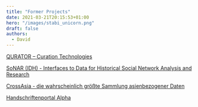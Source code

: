 ```yaml
---
title: "Former Projects"
date: 2021-03-21T20:15:53+01:00
hero: "/images/stabi_unicorn.png"
draft: false
authors:
  - David
---
```


[QURATOR – Curation Technologies](https://qurator.ai/)

[SoNAR (IDH) - Interfaces to Data for Historical Social Network Analysis and Research](https://sonar.fh-potsdam.de/)

[CrossAsia - die wahrscheinlich größte Sammlung asienbezogener Daten](https://crossasia.org/)

[Handschriftenportal Alpha](https://alpha.handschriftenportal.de/)
